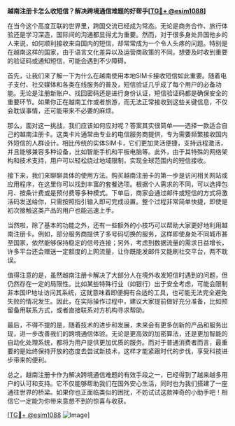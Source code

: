 **越南注册卡怎么收短信？解决跨境通信难题的好帮手[[TG💪+ @esim1088](https://t.me/s/esim1088)]**

在当今这个高度互联的世界里，跨国交流已经成为常态。无论是商务合作、旅行体验还是学习深造，国际间的沟通都显得尤为重要。然而，对于很多身处异国他乡的人来说，如何顺利接收来自国内的短信，却常常成为一个令人头疼的问题。特别是在越南这样的国家，由于语言文化差异以及运营商政策的不同，想要及时收到重要的验证码或通知短信，可能会遇到不少障碍。

首先，让我们来了解一下为什么在越南使用本地SIM卡接收短信如此重要。随着电子支付、社交媒体和各类在线服务的普及，短信验证几乎成了每个用户的必备功能。无论是注册新账户、找回密码还是进行身份认证，短信验证码都是确保安全的重要环节。如果你正在越南工作或者旅游，而无法正常接收到这些关键信息，不仅会耽误事情，还可能带来不必要的麻烦。

那么，面对这一挑战，我们应该如何应对呢？答案其实很简单——选择一款适合自己的越南注册卡。这类卡片通常由专业的电信服务商提供，专为需要频繁接收国内外短信的人群设计。相比传统的实体SIM卡，它们更加灵活便捷，支持远程激活，并且能够兼容多种设备，比如智能手机和平板电脑等。此外，由于其特殊的网络架构和技术支持，用户可以轻松绕过地域限制，实现全球范围内的短信接收。

接下来，我们来聊聊具体的使用方法。购买越南注册卡的第一步是访问相关网站或应用程序，在这里你可以找到丰富的套餐选项。根据个人需求的不同，可以选择包月、按条计费或是预付费等多种模式。下单后，商家会通过邮件或短信的方式将激活码发送给你，只需按照指引输入即可完成设置。整个过程非常简单快捷，即使是初次接触这类产品的用户也能迅速上手。

当然啦，除了基本的功能之外，还有一些额外的小技巧可以帮助大家更好地利用越南注册卡。例如，部分服务商提供了多号码切换的服务，这样即使身处不同城市甚至国家，依然能够保持稳定的信号连接；另外，考虑到数据流量的需求日益增长，许多平台还会赠送一定额度的上网流量，让你既能发邮件又能刷社交平台，两不耽误。

值得注意的是，虽然越南注册卡解决了大部分人在境外收发短信时遇到的问题，但仍然存在一定的局限性。比如某些特殊行业（如银行）出于安全考虑，可能会限制非本国IP地址访问其系统，这就意味着即便拥有合适的工具，也可能无法完全避免失败的情况发生。因此，在实际操作过程中，建议大家提前做好充分准备，比如预留备用联系方式，或者直接联系对方机构寻求帮助。

最后，不得不提的是，随着技术的进步和发展，未来会有更多创新的产品和服务出现，进一步改善我们的跨境通信体验。无论是更高效的加密算法，还是更加智能的自动化处理系统，都将为用户提供更加优质的服务。而对于普通消费者而言，最重要的是始终保持开放的态度去尝试新技术，这样才能紧跟时代的步伐，享受科技进步带来的便利。

总之，越南注册卡作为解决跨境通信难题的有效手段之一，已经得到了越来越多用户的认可和支持。它不仅能够帮助我们在国外安心生活，同时也为我们搭建了一座通往世界的桥梁。如果你也正面临类似的困扰，不妨试试这款神奇的小助手吧！相信它一定能为你带来意想不到的惊喜与收获。

[[TG💪+ @esim1088](https://t.me/s/esim1088) ![Image](https://i.postimg.cc/4NQfJmqS/Snipaste-2025-05-13-00-14-12.png)]